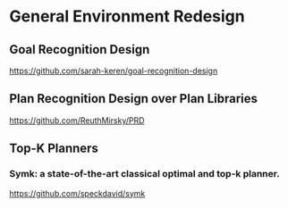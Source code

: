 # General Environment Redesign

## Goal Recognition Design 

https://github.com/sarah-keren/goal-recognition-design

## Plan Recognition Design over Plan Libraries

https://github.com/ReuthMirsky/PRD

## Top-K Planners 

### Symk: a state-of-the-art classical optimal and top-k planner.
https://github.com/speckdavid/symk

